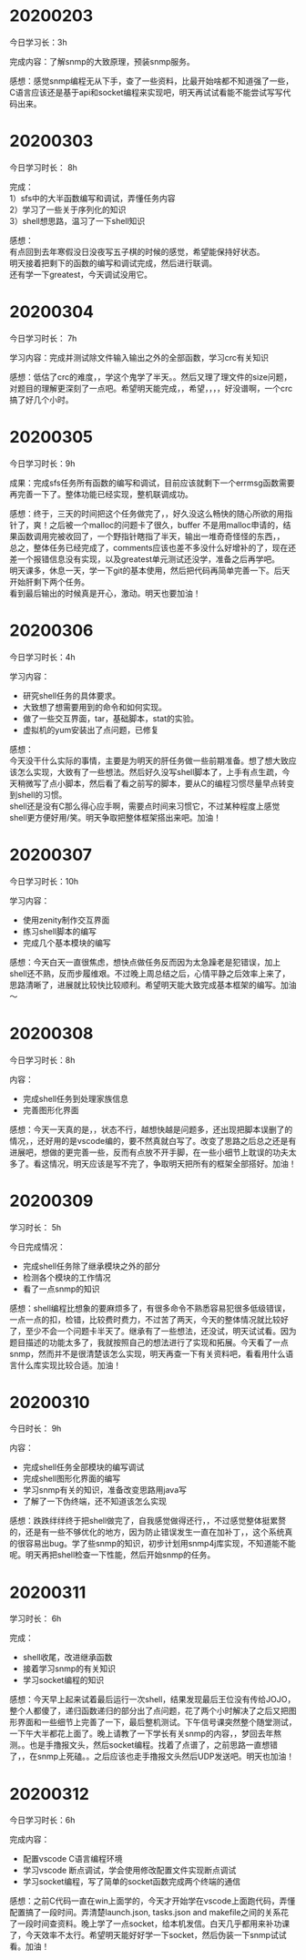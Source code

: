  </head> <body><h1 id="h1-20200203"><a name="20200203" class="reference-link"></a><span class="header-link octicon octicon-link"></span>20200203</h1><p>今日学习长：3h</p> <p>完成内容：了解snmp的大致原理，预装snmp服务。</p> <p>感想：感觉snmp编程无从下手，查了一些资料，比最开始啥都不知道强了一些，C语言应该还是基于api和socket编程来实现吧，明天再试试看能不能尝试写写代码出来。</p> </body> </html>
</head> <body><h1 id="h1-20200303"><a name="20200303" class="reference-link"></a><span class="header-link octicon octicon-link"></span>20200303</h1><p>今日学习时长： 8h</p> <p>完成：<br>1）sfs中的大半函数编写和调试，弄懂任务内容<br>2）学习了一些关于序列化的知识<br>3）shell想思路，温习了一下shell知识 </p><p>感想：<br>有点回到去年寒假没日没夜写五子棋的时候的感觉，希望能保持好状态。<br>明天接着把剩下的函数的编写和调试完成，然后进行联调。<br>还有学一下greatest，今天调试没用它。 </p></body> </html>
</head> <body><h1 id="h1-20200304"><a name="20200304" class="reference-link"></a><span class="header-link octicon octicon-link"></span>20200304</h1><p>今日学习时长： 7h</p> <p>学习内容：完成并测试除文件输入输出之外的全部函数，学习crc有关知识</p> <p>感想：低估了crc的难度，，学这个鬼学了半天。。然后又理了理文件的size问题，对题目的理解更深刻了一点吧。希望明天能完成，，希望，，，，好没谱啊，一个crc搞了好几个小时。</p> </body> </html>
</head> <body><h1 id="h1-20200305"><a name="20200305" class="reference-link"></a><span class="header-link octicon octicon-link"></span>20200305</h1><p>今日学习时长：9h</p> <p>成果：完成sfs任务所有函数的编写和调试，目前应该就剩下一个errmsg函数需要再完善一下了。整体功能已经实现，整机联调成功。</p> <p>感想：终于，三天的时间把这个任务做完了，，好久没这么畅快的随心所欲的用指针了，爽！之后被一个malloc的问题卡了很久，buffer 不是用malloc申请的，结果函数调用完被收回了，一个野指针瞎指了半天，输出一堆奇奇怪怪的东西，，<br>总之，整体任务已经完成了，comments应该也差不多没什么好增补的了，现在还差一个报错信息没有实现，以及greatest单元测试还没学，准备之后再学吧。<br>明天课多，休息一天，学一下git的基本使用，然后把代码再简单完善一下。后天开始肝剩下两个任务。<br>看到最后输出的时候真是开心，激动。明天也要加油！ </p></body> </html>
</head> <body><h1 id="h1-20200306"><a name="20200306" class="reference-link"></a><span class="header-link octicon octicon-link"></span>20200306</h1><p>今日学习时长：4h</p> <p>学习内容：</p> <ul> <li>研究shell任务的具体要求。</li><li>大致想了想需要用到的命令和如何实现。</li><li>做了一些交互界面，tar，基础脚本，stat的实验。</li><li>虚拟机的yum安装出了点问题，已修复</li></ul> <p>感想：<br>今天没干什么实际的事情，主要是为明天的肝任务做一些前期准备。想了想大致应该怎么实现，大致有了一些想法。然后好久没写shell脚本了，上手有点生疏，今天稍微写了点小脚本，然后看了看之前写的脚本，要从C的编程习惯尽量早点转变到shell的习惯。<br>shell还是没有C那么得心应手啊，需要点时间来习惯它，不过某种程度上感觉shell更方便好用/笑。明天争取把整体框架搭出来吧。加油！ </p></body> </html>
</head> <body><h1 id="h1-20200307"><a name="20200307" class="reference-link"></a><span class="header-link octicon octicon-link"></span>20200307</h1><p>今日学习时长：10h</p> <p>学习内容：</p> <ul> <li>使用zenity制作交互界面</li><li>练习shell脚本的编写</li><li>完成几个基本模块的编写</li></ul> <p>感想：今天白天一直很焦虑，想快点做任务反而因为太急躁老是犯错误，加上shell还不熟，反而步履维艰。不过晚上周总结之后，心情平静之后效率上来了，思路清晰了，进展就比较快比较顺利。希望明天能大致完成基本框架的编写。加油～</p> </body> </html>
</head> <body><h1 id="h1-20200308"><a name="20200308" class="reference-link"></a><span class="header-link octicon octicon-link"></span>20200308</h1><p>今日学习时长：8h</p> <p>内容：</p> <ul> <li>完成shell任务到处理家族信息</li><li>完善图形化界面</li></ul> <p>感想：今天一天真的是，，状态不行，越想快越是问题多，还出现把脚本误删了的情况，，还好用的是vscode编的，要不然真就白写了。改变了思路之后总之还是有进展吧，想做的更完善一些，反而有点放不开手脚，在一些小细节上耽误的功夫太多了。看这情况，明天应该是写不完了，争取明天把所有的框架全部搭好。加油！</p> </body> </html>
</head> <body><h1 id="h1-20200309"><a name="20200309" class="reference-link"></a><span class="header-link octicon octicon-link"></span>20200309</h1><p>学习时长： 5h</p> <p>今日完成情况：</p> <ul> <li>完成shell任务除了继承模块之外的部分</li><li>检测各个模块的工作情况</li><li>看了一点snmp的知识</li></ul> <p>感想：shell编程比想象的要麻烦多了，有很多命令不熟悉容易犯很多低级错误，一点一点的扣，检错，比较费时费力，不过苦了两天，今天的整体情况就比较好了，至少不会一个问题卡半天了。继承有了一些想法，还没试，明天试试看。因为题目描述的功能太多了，我就按照自己的想法进行了实现和拓展。今天看了一点snmp，然而并不是很清楚该怎么实现，明天再查一下有关资料吧，看看用什么语言什么库实现比较合适。加油！</p> </body> </html>
</head> <body><h1 id="h1-20200310"><a name="20200310" class="reference-link"></a><span class="header-link octicon octicon-link"></span>20200310</h1><p>今日时长： 9h</p> <p>内容：</p> <ul> <li>完成shell任务全部模块的编写调试</li><li>完成shell图形化界面的编写</li><li>学习snmp有关的知识，准备改变思路用java写</li><li>了解了一下伪终端，还不知道该怎么实现</li></ul> <p>感想：跌跌绊绊终于把shell做完了，自我感觉做得还行，，不过感觉整体挺累赘的，还是有一些不够优化的地方，因为防止错误发生一直在加补丁，，这个系统真的很容易出bug。学了些snmp的知识，初步计划用snmp4j库实现，不知道能不能呢。明天再把shell检查一下性能，然后开始snmp的任务。</p> </body> </html>
 </head> <body><h1 id="h1-20200311"><a name="20200311" class="reference-link"></a><span class="header-link octicon octicon-link"></span>20200311</h1><p>学习时长： 6h</p> <p>完成：</p> <ul> <li>shell收尾，改进继承函数</li><li>接着学习snmp的有关知识</li><li>学习socket编程的知识</li></ul> <p>感想：今天早上起来试着最后运行一次shell，结果发现最后王位没有传给JOJO，整个人都傻了，递归函数递归的部分出了点问题，花了两个小时解决了之后又把图形界面和一些细节上完善了一下，最后整机测试。下午信号课突然整个随堂测试，一下午大半都花上面了。晚上请教了一下学长有关snmp的内容，，梦回去年熬测。。也是手撸报文头，然后socket编程。找着了点谱了，之前思路一直想错了，，在snmp上死磕。。之后应该也走手撸报文头然后UDP发送吧。明天也加油！</p> </body> </html>
 </head> <body><h1 id="h1-20200312"><a name="20200312" class="reference-link"></a><span class="header-link octicon octicon-link"></span>20200312</h1><p>今日学习时长：6h</p> <p>完成内容：</p> <ul> <li>配置vscode C语言编程环境</li><li>学习vscode 断点调试，学会使用修改配置文件实现断点调试</li><li>学习socket编程，写了简单的socket函数完成两个终端的通信</li></ul> <p>感想：之前C代码一直在win上面学的，今天才开始学在vscode上面跑代码，弄懂配置搞了一段时间。弄清楚launch.json, tasks.json and makefile之间的关系花了一段时间查资料。晚上学了一点socket，给本机发信。白天几乎都用来补功课了，今天效率不太行。希望明天能好好学一下socket，然后伪装一下snmp试试看。加油！</p> </body> </html>